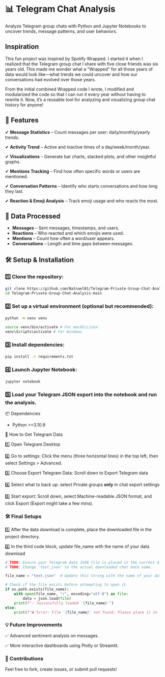 # 📊 Telegram Chat Analysis  

Analyze Telegram group chats with Python and Jupyter Notebooks to uncover trends, message patterns, and user behaviors.  

## Inspiration
This fun project was inspired by Spotify Wrapped. I started it when I realized that the Telegram group chat I share with five close friends was six years old. 
This made me wonder what a "Wrapped" for all those years of data would look like—what trends we could uncover and how our conversations had evolved over those years.

From the initial combined Wrapped code I wrote, I modified and modularized the code so that I can run it every year without having to rewrite it. Now, it’s a reusable tool for analyzing and visualizing group chat history for anyone!

## 🚀 Features  
✔ **Message Statistics** – Count messages per user: daily/monthly/yearly trends. 

✔ **Activity Trend** – Active and inactive times of a day/week/month/year.

✔ **Visualizations** – Generate bar charts, stacked plots, and other insightful graphs.

✔ **Mentions Tracking** – Find how often specific words or users are mentioned.  

✔ **Conversation Patterns** – Identify who starts conversations and how long they last.  

✔ **Reaction & Emoji Analysis** – Track emoji usage and who reacts the most.  

## 📂 Data Processed  
- **Messages** – Sent messages, timestamps, and users.  
- **Reactions** – Who reacted and which emojis were used.  
- **Mentions** – Count how often a word/user appears.  
- **Conversations** – Length and time gaps between messages.


## 🛠️ Setup & Installation  

### 1️⃣ Clone the repository:  
```sh
git clone https://github.com/NatnaelB1/Telegram-Private-Group-Chat-Analysis.git
cd Telegram-Private-Group-Chat-Analysis-main
```

### 2️⃣ Set up a virtual environment (optional but recommended):
```sh
python -m venv venv

source venv/bin/activate # For macOS/Linux:
venv\Scripts\activate # For Windows
```

### 3️⃣ Install dependencies:
```sh
pip install -r requirements.txt
```

### 4️⃣ Launch Jupyter Notebook:
```sh
jupyter notebook
```

### 5️⃣ Load your Telegram JSON export into the notebook and run the analysis.
📦 Dependencies
* Python >=3.10.9

📜 How to Get Telegram Data

1️⃣ Open Telegram Desktop

2️⃣ Go to settings: Click the menu (three horizontal lines) in the top left, then select Settings > Advanced.

3️⃣ Choose Export Telegram Data: Scroll down to Export Telegram data

4️⃣ Select what to back up: select Private groups **only** in chat export settings

5️⃣ Start export: Scroll down, select Machine-readable JSON format, and click Export (Export might take a few mins).



### 🛠️ **Final Setups**

1️⃣ After the data download is complete, place the downloaded file in the project directory. 

2️⃣  In the third code block, update file_name with the name of your data download
```python
# TODO: Ensure your Telegram data JSON file is placed in the current directory.
# TODO: Change 'test.json' to the actual downloaded chat data name.

file_name = "test.json"  # Update this string with the name of your data download

# Check if the file exists before attempting to open it
if os.path.exists(file_name):
    with open(file_name, "r", encoding="utf-8") as file:
        data = json.load(file)
    print(f"✅ Successfully loaded '{file_name}'")
else:
    print(f"❌ Error: File '{file_name}' not found. Please place it in the current directory.")
```

### 💡 Future Improvements
✅ Advanced sentiment analysis on messages.

✅ More interactive dashboards using Plotly or Streamlit.

### 🤝 Contributions
Feel free to fork, create issues, or submit pull requests!

